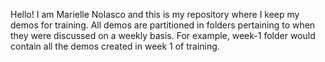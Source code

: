 Hello! I am Marielle Nolasco and this is my repository where I keep my demos for training. All demos are partitioned in folders pertaining to when they were discussed on a weekly basis. For example, week-1 folder would contain all the demos created in week 1 of training.
